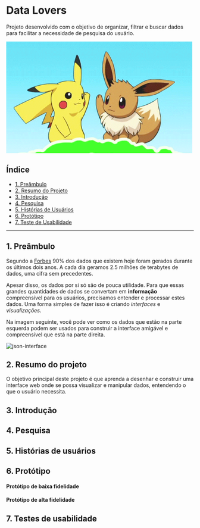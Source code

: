 # Data Lovers

Projeto desenvolvido com o objetivo  de organizar, filtrar e buscar dados para facilitar a necessidade de pesquisa do usuário.
<br>

![gif](img/giphy.gif)

## Índice 
 
- [1. Preâmbulo](#1-preâmbulo) 
- [2. Resumo do Projeto](#2-resumo-projeto) 
- [3. Introdução](#3-introdução)
- [4. Pesquisa](#4-pesquisa)
- [5. Histórias de Usuários](#5-histórias-de-usuário)
- [6. Protótipo](#6-prototipo)
- [7. Teste de Usabilidade](#7-teste-de-usabilidade)

---

## 1. Preâmbulo

Segundo a
[Forbes](https://www.forbes.com/sites/bernardmarr/2018/05/21/how-much-data-do-we-create-every-day-the-mind-blowing-stats-everyone-should-read)
90% dos dados que existem hoje foram gerados durante os últimos dois anos. A
cada dia geramos 2.5 milhões de terabytes de dados, uma cifra sem precedentes.

Apesar disso, os dados por si só são de pouca utilidade. Para que essas grandes
quantidades de dados se convertam em **informação** compreensível para os
usuários, precisamos entender e processar estes dados. Uma forma simples de
fazer isso é criando _interfaces_ e _visualizações_.

Na imagem seguinte, você pode ver como os dados que estão na parte esquerda
podem ser usados para construir a interface amigável e compreensível que está na
parte direita.

![json-interface](https://lh4.googleusercontent.com/Tn-RPXS26pVvOTdUzRT1KVaJ-_QbFs9SpcGLxSPE43fgbHaXtFgMUInuDt7kV41DkT1j8Tt29V0LxQW7SMtC6digOIhfTXSBKdwI08wUwhD3RAqlwy0hjfmhZ2BFe91mtmCSEqysfgk)

## 2. Resumo do projeto

O objetivo principal deste projeto é que aprenda a desenhar e construir uma
interface web onde se possa visualizar e manipular dados, entendendo o que o
usuário necessita.

## 3. Introdução

## 4. Pesquisa

## 5. Histórias de usuários

## 6. Protótipo

#### Protótipo de baixa fidelidade

#### Protótipo de alta fidelidade

## 7. Testes de usabilidade

